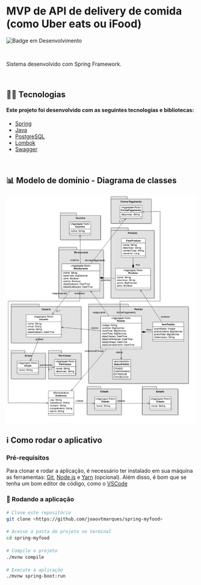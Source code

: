 # MVP de API de delivery de comida (como Uber eats ou iFood)

![Badge em Desenvolvimento](http://img.shields.io/static/v1?label=STATUS&message=EM%20DESENVOLVIMENTO&color=GREEN&style=for-the-badge)

<br>

<p align="left">Sistema desenvolvido com Spring Framework.</p>

<br>

## 👨‍💻 Tecnologias

#### Este projeto foi desenvolvido com as seguintes tecnologias e bibliotecas:

<!--ts-->

- [Spring](https://spring.io/)
- [Java](https://www.java.com/pt-BR/)
- [PostgreSQL](https://www.postgresql.org/)
- [Lombok](https://projectlombok.org/)
- [Swagger](https://swagger.io/)
<!--te-->

<br>

## 📊 Modelo de domínio - Diagrama de classes

<img src="docs/domain-model.jpg">

<br>

## ℹ️ Como rodar o aplicativo

### Pré-requisitos

Para clonar e rodar a aplicação, é necessário ter instalado em sua máquina as ferramentas:
[Git](https://git-scm.com), [Node.js](https://nodejs.org/en/) e [Yarn](https://yarnpkg.com/) (opcional).
Além disso, é bom que se tenha um bom editor de código, como o [VSCode](https://code.visualstudio.com/)

### 🎲 Rodando a aplicação

```bash
# Clone este repositório
git clone <https://github.com/joaovtmarques/spring-myfood>

# Acesse a pasta do projeto no terminal
cd spring-myfood

# Compile o projeto
./mvnw compile

# Execute a aplicação
./mvnw spring-boot:run

```